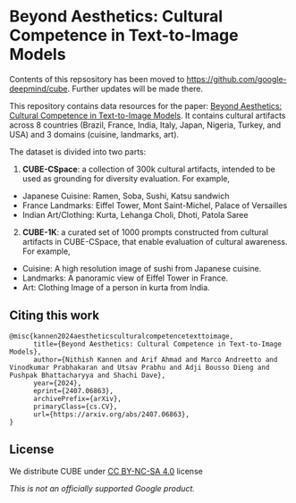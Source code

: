 # Beyond Aesthetics: Cultural Competence in Text-to-Image Models


Contents of this repsository has been moved to https://github.com/google-deepmind/cube. Further updates will be made there.

This repository contains data resources for the paper: [Beyond Aesthetics: Cultural Competence in Text-to-Image Models](https://www.arxiv.org/abs/2407.06863). It contains cultural artifacts across 8 countries (Brazil, France, India, Italy, Japan, Nigeria, Turkey, and USA) and 3 domains (cuisine, landmarks, art). 

The dataset is divided into two parts:
1. **CUBE-CSpace**: a collection of 300k cultural artifacts, intended to be used as grounding for diversity evaluation. For example,
* Japanese Cuisine: Ramen, Soba, Sushi, Katsu sandwich
* France Landmarks: Eiffel Tower, Mont Saint-Michel, Palace of Versailles
* Indian Art/Clothing: Kurta, Lehanga Choli, Dhoti, Patola Saree

2. **CUBE-1K**: a curated set of 1000 prompts constructed from cultural artifacts in CUBE-CSpace, that enable evaluation of cultural awareness. For example,
* Cuisine: A high resolution image of sushi from Japanese cuisine.
* Landmarks: A panoramic view of Eiffel Tower in France.
* Art: Clothing Image of a person in kurta from India.

 ## Citing this work
```
@misc{kannen2024aestheticsculturalcompetencetexttoimage,
      title={Beyond Aesthetics: Cultural Competence in Text-to-Image Models}, 
      author={Nithish Kannen and Arif Ahmad and Marco Andreetto and Vinodkumar Prabhakaran and Utsav Prabhu and Adji Bousso Dieng and Pushpak Bhattacharyya and Shachi Dave},
      year={2024},
      eprint={2407.06863},
      archivePrefix={arXiv},
      primaryClass={cs.CV},
      url={https://arxiv.org/abs/2407.06863}, 
}
```

## License
We distribute CUBE under [CC BY-NC-SA 4.0](https://creativecommons.org/licenses/by-nc-sa/4.0/deed.en) license 

*This is not an officially supported Google product.*
